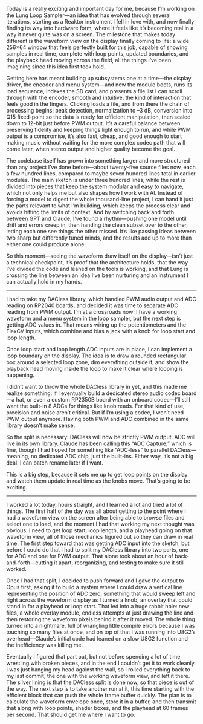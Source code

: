 


Today is a really exciting and important day for me, because I’m working on the Lung Loop Sampler—an idea that has evolved through several iterations, starting as a Reaktor instrument I fell in love with, and now finally finding its way into hardware form, where it feels like it’s becoming real in a way it never quite was on a screen. The milestone that makes today different is the waveform view on the display finally coming to life: a wide 256×64 window that feels perfectly built for this job, capable of showing samples in real time, complete with loop points, updated boundaries, and the playback head moving across the field, all the things I’ve been imagining since this idea first took hold.

Getting here has meant building up subsystems one at a time—the display driver, the encoder and menu system—and now the module boots, runs its load sequence, indexes the SD card, and presents a file list I can scroll through with the encoder, smooth and intuitive, the kind of interaction that feels good in the fingers. Clicking loads a file, and from there the chain of processing begins: peak detection, normalization to –3 dB, conversion into Q15 fixed-point so the data is ready for efficient manipulation, then scaled down to 12-bit just before PWM output. It’s a careful balance between preserving fidelity and keeping things light enough to run, and while PWM output is a compromise, it’s also fast, cheap, and good enough to start making music without waiting for the more complex codec path that will come later, when stereo output and higher quality become the goal.

The codebase itself has grown into something larger and more structured than any project I’ve done before—about twenty-five source files now, each a few hundred lines, compared to maybe seven hundred lines total in earlier modules. The main sketch is under three hundred lines, while the rest is divided into pieces that keep the system modular and easy to navigate, which not only helps me but also shapes how I work with AI. Instead of forcing a model to digest the whole thousand-line project, I can hand it just the parts relevant to what I’m building, which keeps the process clear and avoids hitting the limits of context. And by switching back and forth between GPT and Claude, I’ve found a rhythm—pushing one model until drift and errors creep in, then handing the clean subset over to the other, letting each one see things the other missed. It’s like passing ideas between two sharp but differently tuned minds, and the results add up to more than either one could produce alone.

So this moment—seeing the waveform draw itself on the display—isn’t just a technical checkpoint, it’s proof that the architecture holds, that the way I’ve divided the code and leaned on the tools is working, and that Lung is crossing the line between an idea I’ve been nurturing and an instrument I can actually hold in my hands.

---


I had to take my DACless library, which handled PWM audio output and ADC reading on RP2040 boards, and decided it was time to separate ADC reading from PWM output. I’m at a crossroads now: I have a working waveform and a menu system in the loop sampler, but the next step is getting ADC values in. That means wiring up the potentiometers and the FlexCV inputs, which combine and bias a jack with a knob for loop start and loop length.

Once loop start and loop length ADC inputs are in place, I can implement a loop boundary on the display. The idea is to draw a rounded rectangular box around a selected loop zone, dim everything outside it, and show the playback head moving inside the loop to make it clear where looping is happening.

I didn’t want to throw the whole DACless library in yet, and this made me realize something: if I eventually build a dedicated stereo audio codec board—a hat, or even a custom RP2350B board with an onboard codec—I’ll still want the built-in 8 ADCs for things like knob reads. For that kind of use, precision and noise aren’t critical. But if I’m using a codec, I won’t need PWM output anymore. Having both PWM and ADC combined in the same library doesn’t make sense.

So the split is necessary: DACless will now be strictly PWM output. ADC will live in its own library. Claude has been calling this “ADC Capture,” which is fine, though I had hoped for something like “ADC-less” to parallel DACless—meaning, no dedicated ADC chip, just the built-ins. Either way, it’s not a big deal. I can batch rename later if I want.

This is a big step, because it sets me up to get loop points on the display and watch them update in real time as the knobs move. That’s going to be exciting.

--- 

I worked a lot today, hours straight, and I learned a lot and tried a lot of things. The first half of the day was all about getting to the point where I had a waveform view on the screen after being able to browse files and select one to load, and the moment I had that working my next thought was obvious: I need to get loop start, loop length, and a playhead going on that waveform view, all of those mechanics figured out so they can draw in real time. The first step toward that was getting ADC input into the sketch, but before I could do that I had to split my DACless library into two parts, one for ADC and one for PWM output. That alone took about an hour of back-and-forth—cutting it apart, reorganizing, and testing to make sure it still worked.

  

Once I had that split, I decided to push forward and I gave the output to Opus first, asking it to build a system where I could draw a vertical line representing the position of ADC zero, something that would sweep left and right across the waveform display as I turned a knob, an overlay that could stand in for a playhead or loop start. That led into a huge rabbit hole: new files, a whole overlay module, endless attempts at just drawing the line and then restoring the waveform pixels behind it after it moved. The whole thing turned into a nightmare, full of wrangling little compile errors because I was touching so many files at once, and on top of that I was running into U8G2’s overhead—Claude’s initial code had leaned on a slow U8G2 function and the inefficiency was killing me.

  

Eventually I figured that part out, but not before spending a lot of time wrestling with broken pieces, and in the end I couldn’t get it to work cleanly. I was just banging my head against the wall, so I rolled everything back to my last commit, the one with the working waveform view, and left it there. The silver lining is that the DACless split is done now, so that piece is out of the way. The next step is to take another run at it, this time starting with the efficient block that can push the whole frame buffer quickly. The plan is to calculate the waveform envelope once, store it in a buffer, and then transmit that along with loop points, shader boxes, and the playhead at 60 frames per second. That should get me where I want to go.
